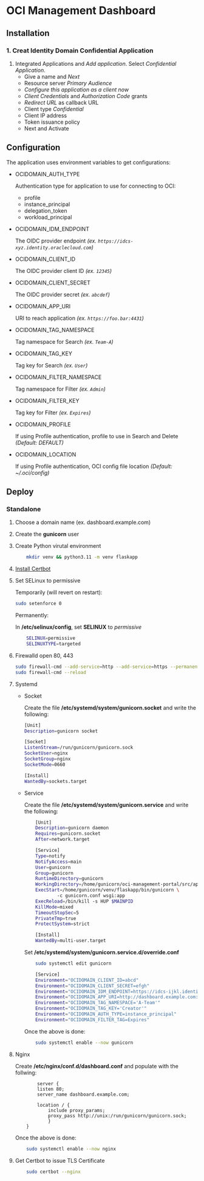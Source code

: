 # OCI Management Dashboard

## Installation

### 1. Creat Identity Domain Confidential Application

1. Integrated Applications and _Add application_. Select _Confidential Application_.
    - Give a name and _Next_
    - Resource server _Primary Audience_
    - _Configure this application as a client now_
    - _Client Credentials_ and _Authorization Code_ grants
    - _Redirect URL_ as callback URL
    - Client type _Confidential_
    - Client IP address
    - Token issuance policy
    - Next and Activate

## Configuration

The application uses environment variables to get configurations:

- OCIDOMAIN_AUTH_TYPE

    Authentication type for application to use for connecting to OCI:

  - profile
  - instance_principal
  - delegation_token
  - workload_principal

- OCIDOMAIN_IDM_ENDPOINT

    The OIDC provider endpoint _(ex. `https://idcs-xyz.identity.oraclecloud.com`)_

- OCIDOMAIN_CLIENT_ID

    The OIDC provider client ID _(ex. `12345`)_

- OCIDOMAIN_CLIENT_SECRET

    The OIDC provider secret _(ex. `abcdef`)_

- OCIDOMAIN_APP_URI

    URI to reach application _(ex. `https://foo.bar:4431`)_

- OCIDOMAIN_TAG_NAMESPACE

    Tag namespace for Search _(ex. `Team-A`)_

- OCIDOMAIN_TAG_KEY

    Tag key for Search _(ex. `User`)_

- OCIDOMAIN_FILTER_NAMESPACE

    Tag namespace for Filter _(ex. `Admin`)_

- OCIDOMAIN_FILTER_KEY

    Tag key for Filter _(ex. `Expires`)_

- OCIDOMAIN_PROFILE

    If using Profile authentication, profile to use in Search and Delete _(Default: DEFAULT)_

- OCIDOMAIN_LOCATION

    If using Profile authentication, OCI config file location _(Default: ~/.oci/config)_

## Deploy

### Standalone

1. Choose a domain name (ex. dashboard.example.com)
2. Create the **gunicorn** user
3. Create Python virutal environment

    ```bash
        mkdir venv && python3.11 -m venv flaskapp
    ```

4. [Install Certbot](https://certbot.eff.org/instructions)
5. Set SELinux to permissive

    Temporarily (will revert on restart):

    ```bash
    sudo setenforce 0
    ```

    Permanently:

    In **/etc/selinux/config**, set **SELINUX** to _permissive_

    ```bash
        SELINUX=permissive
        SELINUXTYPE=targeted
    ```

6. Firewalld open 80, 443

    ```bash
    sudo firewall-cmd --add-service=http --add-service=https --permanent --zone=public
    sudo firewall-cmd --reload
    ```

7. Systemd

    - Socket

        Create the file **/etc/systemd/system/gunicorn.socket** and write the following:

        ```bash
        [Unit]
        Description=gunicorn socket

        [Socket]
        ListenStream=/run/gunicorn/gunicorn.sock
        SocketUser=nginx
        SocketGroup=nginx
        SocketMode=0660

        [Install]
        WantedBy=sockets.target
        ```

    - Service

        Create the file **/etc/systemd/system/gunicorn.service** and write the following:

        ```bash
            [Unit]
            Description=gunicorn daemon
            Requires=gunicorn.socket
            After=network.target

            [Service]
            Type=notify
            NotifyAccess=main
            User=gunicorn
            Group=gunicorn
            RuntimeDirectory=gunicorn
            WorkingDirectory=/home/gunicorn/oci-management-portal/src/app
            ExecStart=/home/gunicorn/venv/flaskapp/bin/gunicorn \
                    -c gunicorn.conf wsgi:app
            ExecReload=/bin/kill -s HUP $MAINPID
            KillMode=mixed
            TimeoutStopSec=5
            PrivateTmp=true
            ProtectSystem=strict

            [Install]
            WantedBy=multi-user.target
        ```

        Set **/etc/systemd/system/gunicorn.service.d/override.conf**

        ```bash
            sudo systemctl edit gunicorn
        ```

        ```bash
            [Service]
            Environment="OCIDOMAIN_CLIENT_ID=abcd"
            Environment="OCIDOMAIN_CLIENT_SECRET=efgh"
            Environment="OCIDOMAIN_IDM_ENDPOINT=https://idcs-ijkl.identity.oraclecloud.com:443"
            Environment="OCIDOMAIN_APP_URI=http://dashboard.example.com:5000"
            Environment="OCIDOMAIN_TAG_NAMESPACE='A-Team'"
            Environment="OCIDOMAIN_TAG_KEY='Creator'"
            Environment="OCIDOMAIN_AUTH_TYPE=instance_principal"
            Environment="OCIDOMAIN_FILTER_TAG=Expires"
        ```

        Once the above is done:

        ```bash
            sudo systemctl enable --now gunicorn
        ```

8. Nginx

    Create **/etc/nginx/conf.d/dashboard.conf** and populate with the follwing:

    ```nginx
            server {
            listen 80;
            server_name dashboard.example.com;

            location / {
                include proxy_params;
                proxy_pass http://unix:/run/gunicorn/gunicorn.sock;
                }
        }
    ```

    Once the above is done:

    ```bash
        sudo systemctl enable --now nginx
    ```

9. Get Certbot to issue TLS Certificate

    ```bash
        sudo certbot --nginx
    ```
